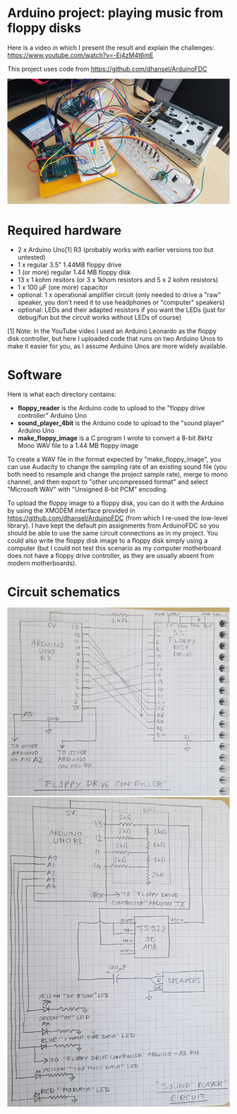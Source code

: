 # Arduino project: playing music from floppy disks

Here is a video in which I present the result and explain the challenges: https://www.youtube.com/watch?v=-Ej4zM4t6mE

This project uses code from https://github.com/dhansel/ArduinoFDC

![General overview](/images/overview.jpg?raw=true)

# Required hardware
* 2 x Arduino Uno[1] R3 (probably works with earlier versions too but untested)
* 1 x regular 3.5" 1.44MB floppy drive
* 1 (or more) regular 1.44 MB floppy disk
* 13 x 1 kohm resitors (or 3 x 1khom resistors and 5 x 2 kohm resistors)
* 1 x 100 µF (ore more) capacitor
* optional: 1 x operational amplifier circuit (only needed to drive a "raw" speaker, you don't need it to use headphones or "computer" speakers)
* optional: LEDs and their adapted resistors if you want the LEDs (just for debug/fun but the circuit works without LEDs of course)

[1] Note: In the YouTube video I used an Arduino Leonardo as the floppy disk controller, but here I uploaded code that runs on two Arduino Unos to make it easier for you, as I assume Arduino Unos are more widely available.

# Software
Here is what each directory contains:
* **floppy_reader** is the Arduino code to upload to the "floppy drive controller" Arduino Uno
* **sound_player_4bit** is the Arduino code to upload to the "sound player" Arduino Uno
* **make_floppy_image** is a C program I wrote to convert a 8-bit 8kHz Mono WAV file to a 1.44 MB floppy image

To create a WAV file in the format expected by "make_floppy_image", you can use Audacity to change the sampling rate of an existing sound file (you both need to resample and change the project sample rate), merge to mono channel, and then export to "other uncompressed format" and select "Microsoft WAV" with "Unsigned 8-bit PCM" encoding.

To upload the floppy image to a floppy disk, you can do it with the Arduino by using the XMODEM interface provided in https://github.com/dhansel/ArduinoFDC (from which I re-used the low-level library). I have kept the default pin assignments from ArduinoFDC so you should be able to use the same circuit connections as in my project. You could also write the floppy disk image to a floppy disk simply using a computer (but I could not test this scenario as my computer motherboard does not have a floppy drive controller, as they are usually absent from modern motherboards).

# Circuit schematics
![Schematic for floppy drive controller](/images/circuit_fdc.jpg?raw=true)
![Schematic for sound player](/images/circuit_player.jpg?raw=true)
